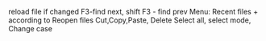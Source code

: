 reload file if changed
F3-find next, shift F3 - find prev
Menu:
Recent files + according to
Reopen files
Cut,Copy,Paste, Delete
Select all, select mode,
Change case

